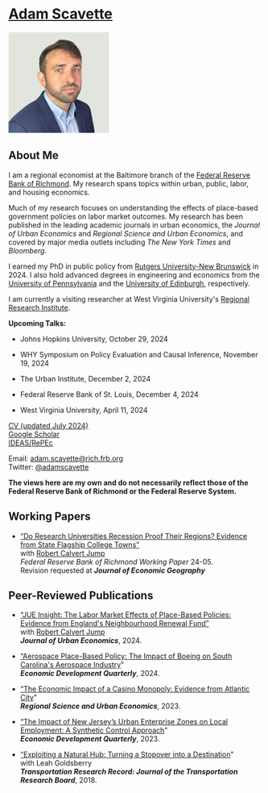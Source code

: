 # [Adam Scavette](https://www.richmondfed.org/region_communities/people/scavette)

<img src="/1664665342086.jpg">

<h2>About Me</h2>
<p> I am a regional economist at the Baltimore branch of the <a href="https://www.richmondfed.org/">Federal Reserve Bank of Richmond</a>. My research spans topics within urban, public, labor, and housing economics. 
  
<p> Much of my research focuses on understanding the effects of place-based government policies on labor market outcomes. My research has been published in the leading academic journals in urban economics, the <i>Journal of Urban Economics</i> and <i>Regional Science and Urban Economics</i>, and covered by major media outlets including <i>The New York Times</i> and <i>Bloomberg</i>.</p>

<p> I earned my PhD in public policy from <a href="https://bloustein.rutgers.edu/">Rutgers University-New Brunswick</a> in 2024. I also hold advanced degrees in engineering and economics from the <a href="https://www.seas.upenn.edu/">University of Pennsylvania</a> and the <a href="https://www.ed.ac.uk/economics">University of Edinburgh</a>, respectively. </p>

<p> I am currently a visiting researcher at West Virginia University's <a href="https://rri.wvu.edu/">Regional Research Institute</a>.</p>

<p><strong>Upcoming Talks:</p></strong>
<ul>
<p><li>Johns Hopkins University, October 29, 2024</li></p>
<p><li>WHY Symposium on Policy Evaluation and Causal Inference, November 19, 2024</li></p>
<p><li>The Urban Institute, December 2, 2024</li></p>
<p><li>Federal Reserve Bank of St. Louis, December 4, 2024</li></p>
<p><li>West Virginia University, April 11, 2024</li></p>
</ul>

<a href="adamscavette_CV.pdf" download>CV (updated July 2024)</a><br>
<a href="https://scholar.google.com/citations?user=UWVskVMAAAAJ&hl=en">Google Scholar</a><br>
<a href="https://ideas.repec.org/f/psc838.html">IDEAS/RePEc</a>

Email: <a href="mailto:adam.scavette@rich.frb.org">adam.scavette@rich.frb.org</a><br>
Twitter: <a href="https://twitter.com/AdamScavette">@adamscavette</a><br>
<p><strong>The views here are my own and do not necessarily reflect those of the Federal Reserve Bank of Richmond or the Federal Reserve System.</strong></p>

<h2>Working Papers</h2>

<ul>
<p><li><a href="https://www.richmondfed.org/-/media/RichmondFedOrg/publications/research/working_papers/2024/wp24-05.pdf">“Do Research Universities Recession Proof Their Regions? Evidence from State Flagship College Towns”</a><br> with <a href="https://www.robcalvertjump.com/">Robert Calvert Jump</a><br><i>Federal Reserve Bank of Richmond Working Paper </i>24-05.<br> Revision requested at <strong><i>Journal of Economic Geography</i></strong></li></p>
</ul>
<h2>Peer-Reviewed Publications</h2>

<ul>
<p><li><a href="JumpScavette_NRF_JUE_2024.pdf">“JUE Insight: The Labor Market Effects of Place-Based Policies: Evidence from England's Neighbourhood Renewal Fund”</a><br> with <a href="https://www.robcalvertjump.com/">Robert Calvert Jump</a><br> <strong><i>Journal of Urban Economics</i></strong>, 2024.</li>
<p><li><a href="Scavette_EDQ_Boeing.pdf">“Aerospace Place-Based Policy: The Impact of Boeing on South Carolina's Aerospace Industry</a>"<br> <strong><i>Economic Development Quarterly</i></strong>, 2024.</li></p>
<p><li><a href="Scavette_RSUE_AtlanticCity.pdf">“The Economic Impact of a Casino Monopoly: Evidence from Atlantic City</a>"<br> <strong><i>Regional Science and Urban Economics</i></strong>, 2023.</li></p>
<p><li><a href="Scavette_EDQ_NJenterprisezones.pdf">“The Impact of New Jersey’s Urban Enterprise Zones on Local Employment: A Synthetic Control Approach</a>"<br> <strong><i>Economic Development Quarterly</i></strong>, 2023.</li></p>
<p><li><a href="ScavetteGoldsberry_TRR_ExploitingNaturalHub.pdf">“Exploiting a Natural Hub: Turning a Stopover into a Destination</a>"<br>with Leah Goldsberry<br><strong><i>Transportation Research Record: Journal of the Transportation Research Board</i></strong>, 2018.</li></p>





